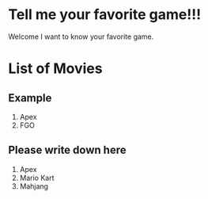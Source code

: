 
# Tell me your favorite game!!!
Welcome I want to know your favorite game.


# List of Movies
## Example
1.  Apex
2.  FGO
## Please write down here
1. Apex
2. Mario Kart
3. Mahjang
